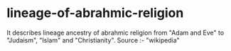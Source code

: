 # lineage-of-abrahmic-religion
It describes lineage ancestry of abrahmic religion from "Adam and Eve" to "Judaism", "Islam" and "Christianity". Source :- "wikipedia"
